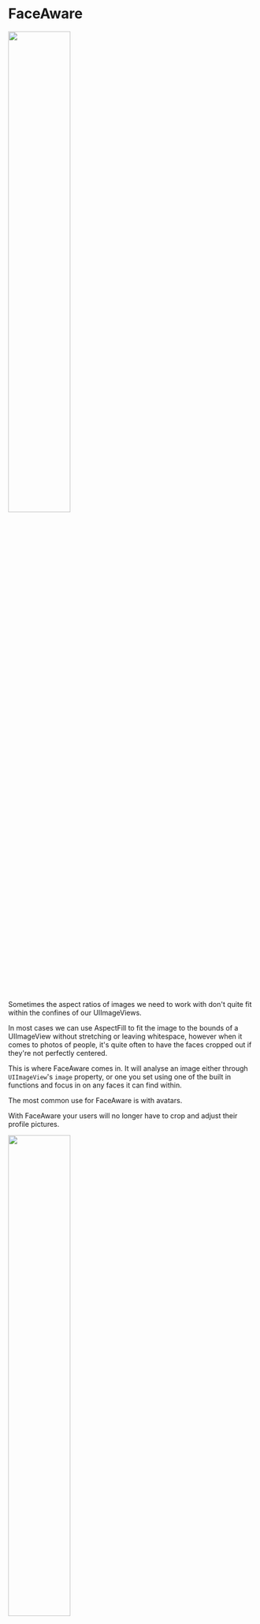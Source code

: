 # FaceAware

<img src="https://raw.githubusercontent.com/BeauNouvelle/FaceAware/master/Images/avatarExample.png" width=50%>

Sometimes the aspect ratios of images we need to work with don't quite fit within the confines of our UIImageViews.

In most cases we can use AspectFill to fit the image to the bounds of a UIImageView without stretching or leaving whitespace, however when it comes to photos of people, it's quite often to have the faces cropped out if they're not perfectly centered.

This is where FaceAware comes in.
It will analyse an image either through `UIImageView`'s `image` property, or one you set using one of the built in functions and focus in on any faces it can find within.

The most common use for FaceAware is with avatars. 

With FaceAware your users will no longer have to crop and adjust their profile pictures.

<img src="https://raw.githubusercontent.com/BeauNouvelle/FaceAware/master/Images/largeExample.jpg" width=50%>

Based on these two older projects:

* [BetterFace-Swift](https://github.com/croath/UIImageView-BetterFace-Swift)
* [FaceAwareFill](https://github.com/Julioacarrettoni/UIImageView_FaceAwareFill)

Both of which don't seem to be maintained anymore.

## Requirements ##
* Swift 4.1
* iOS 9.0+
* Xcode 9

## Installation ##
#### Manual ####
Simply drag `UIImageView+FaceAware.swift` into your project. 

There's one for Swift 3.0 and 2.3 however the example project will only run in Xcode 9.

#### Carthage ####
- Add `github "BeauNouvelle/FaceAware"` to your `Cartfile`
- Add `import FaceAware` to the top of your Swift files where you wish to use it.

#### Cocoapods ####
- Add `pod 'FaceAware'` to your pod file.
- Add `import FaceAware` to the top of your files where you wish to use it.

## Useage ##
There are a few ways to get your image views focussing in on faces within images.

#### Interface Builder ####
This is the easiest method and doesn't require writing any code.
The extension makes use of `@IBDesignable` and `@IBInspectable` so you can turn on focusOnFaces from within IB. However you won't actually see the extension working until you run your project.

<img src="https://raw.githubusercontent.com/BeauNouvelle/FaceAware/master/Images/inspectable.png" width=40%>

#### Code ####
You can set `focusOnFaces` to `true`.

```swift
someImageView.focusOnFaces = true
```
Be sure to set this *after* setting your image. If no image is present when this is called, there will be no faces to focus on.

------

Alternatively you can use:

```swift
someImageView.set(image: myImage, focusOnFaces: true)
```
Which elimates the worry of not having an image previously set.

------

#### Debugging ####
FaceAware now features a debug mode which draws red squares around any detected faces within an image. To enable you can set the `debug` property to true.

```swift
someImageView.debug = true
```

You can also set this flag within interface builder.


## More help? Questions? ##
Reach out to me on Twitter [@beaunouvelle](https://twitter.com/BeauNouvelle)
Also, if you're using this in your project and you like it, please let me know so I can continue working on it!

## Future Plans ##
- [ ] Add an option to only focus on largest/closest face in photo.
